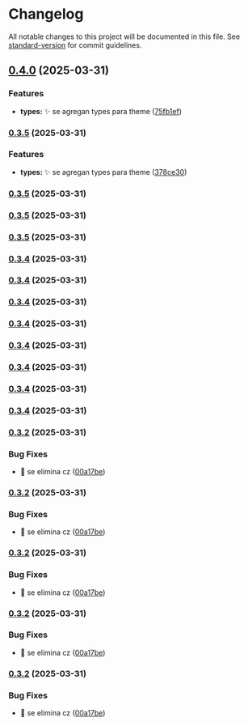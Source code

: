 # Changelog

All notable changes to this project will be documented in this file. See [standard-version](https://github.com/conventional-changelog/standard-version) for commit guidelines.

## [0.4.0](https://github.com/VictorManuelCarrillo/vue-ui/compare/v0.3.3...v0.4.0) (2025-03-31)


### Features

* **types:** :sparkles: se agregan types para theme ([75fb1ef](https://github.com/VictorManuelCarrillo/vue-ui/commit/75fb1ef76f24114ebad643c0d01af08294ce769f))

### [0.3.5](https://github.com/VictorManuelCarrillo/vue-ui/compare/v0.3.3...v0.3.5) (2025-03-31)


### Features

* **types:** :sparkles: se agregan types para theme ([378ce30](https://github.com/VictorManuelCarrillo/vue-ui/commit/378ce30ff185980ec4aff869d588797a983b8b0f))

### [0.3.5](https://github.com/VictorManuelCarrillo/vue-ui/compare/v0.3.3...v0.3.5) (2025-03-31)

### [0.3.5](https://github.com/VictorManuelCarrillo/vue-ui/compare/v0.3.3...v0.3.5) (2025-03-31)

### [0.3.5](https://github.com/VictorManuelCarrillo/vue-ui/compare/v0.3.3...v0.3.5) (2025-03-31)

### [0.3.4](https://github.com/VictorManuelCarrillo/vue-ui/compare/v0.3.3...v0.3.4) (2025-03-31)

### [0.3.4](https://github.com/VictorManuelCarrillo/vue-ui/compare/v0.3.3...v0.3.4) (2025-03-31)

### [0.3.4](https://github.com/VictorManuelCarrillo/vue-ui/compare/v0.3.3...v0.3.4) (2025-03-31)

### [0.3.4](https://github.com/VictorManuelCarrillo/vue-ui/compare/v0.3.3...v0.3.4) (2025-03-31)

### [0.3.4](https://github.com/VictorManuelCarrillo/vue-ui/compare/v0.3.3...v0.3.4) (2025-03-31)

### [0.3.4](https://github.com/VictorManuelCarrillo/vue-ui/compare/v0.3.3...v0.3.4) (2025-03-31)

### [0.3.4](https://github.com/VictorManuelCarrillo/vue-ui/compare/v0.3.3...v0.3.4) (2025-03-31)

### [0.3.4](https://github.com/VictorManuelCarrillo/vue-ui/compare/v0.3.3...v0.3.4) (2025-03-31)

### [0.3.2](https://github.com/VictorManuelCarrillo/vue-ui/compare/v0.2.0...v0.3.2) (2025-03-31)


### Bug Fixes

* :bug: se elimina cz ([00a17be](https://github.com/VictorManuelCarrillo/vue-ui/commit/00a17bea6df114aa26f64c174cfdb42bf1dbbe0b))

### [0.3.2](https://github.com/VictorManuelCarrillo/vue-ui/compare/v0.2.0...v0.3.2) (2025-03-31)


### Bug Fixes

* :bug: se elimina cz ([00a17be](https://github.com/VictorManuelCarrillo/vue-ui/commit/00a17bea6df114aa26f64c174cfdb42bf1dbbe0b))

### [0.3.2](https://github.com/VictorManuelCarrillo/vue-ui/compare/v0.2.0...v0.3.2) (2025-03-31)


### Bug Fixes

* :bug: se elimina cz ([00a17be](https://github.com/VictorManuelCarrillo/vue-ui/commit/00a17bea6df114aa26f64c174cfdb42bf1dbbe0b))

### [0.3.2](https://github.com/VictorManuelCarrillo/vue-ui/compare/v0.2.0...v0.3.2) (2025-03-31)


### Bug Fixes

* :bug: se elimina cz ([00a17be](https://github.com/VictorManuelCarrillo/vue-ui/commit/00a17bea6df114aa26f64c174cfdb42bf1dbbe0b))

### [0.3.2](https://github.com/VictorManuelCarrillo/vue-ui/compare/v0.2.0...v0.3.2) (2025-03-31)


### Bug Fixes

* :bug: se elimina cz ([00a17be](https://github.com/VictorManuelCarrillo/vue-ui/commit/00a17bea6df114aa26f64c174cfdb42bf1dbbe0b))
